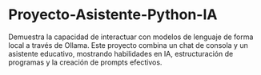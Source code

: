# Proyecto-Asistente-Python-IA
Demuestra la capacidad de interactuar con modelos de lenguaje de forma local a través de Ollama. Este proyecto combina un chat de consola y un asistente educativo, mostrando habilidades en IA, estructuración de programas y la creación de prompts efectivos.
